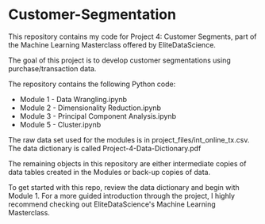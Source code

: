 # Customer-Segmentation

This repository contains my code for Project 4: Customer Segments, part of the Machine Learning Masterclass offered by EliteDataScience.

The goal of this project is to develop customer segmentations using purchase/transaction data.

The repository contains the following Python code:

* Module 1 - Data Wrangling.ipynb
* Module 2 - Dimensionality Reduction.ipynb
* Module 3 - Principal Component Analysis.ipynb
* Module 5 - Cluster.ipynb

The raw data set used for the modules is in project_files/int_online_tx.csv. The data dictionary is called Project-4-Data-Dictionary.pdf

The remaining objects in this repository are either intermediate copies of data tables created in the Modules or back-up copies of data.

To get started with this repo, review the data dictionary and begin with Module 1. For a more guided introduction through the project, I highly recommend checking out EliteDataScience's Machine Learning Masterclass.
